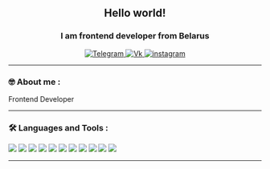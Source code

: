 <div id="header" align="center">
	<h2>Hello world!</h2>
	<h3>I am frontend developer from Belarus</h3>
</div>

<div id="socials" align="center">
  	<a href="https://t.me/DadkaRoch">
		<img src="https://img.shields.io/badge/Telegram-090909?style=for-the-badge&logo=telegram&logoColor=white" alt="Telegram"/>
	</a>
	<a href="https://vk.com/lookatmeandsubscribe">
		<img src="https://img.shields.io/badge/вконтакте-090909.svg?&style=for-the-badge&logo=vk&logoColor=white" alt="Vk"/>
	</a>
   	<a href="https://www.instagram.com/romanzole.vtb/">
		<img src="https://img.shields.io/badge/instagram-090909.svg?&style=for-the-badge&logo=instagram&logoColor=white" alt="instagram" />
	</a>
</div>

---
### :nerd_face: About me :

Frontend Developer

---

### 🛠️ Languages and Tools :
<p align="left">
<img src="https://img.shields.io/badge/React-35495E?style=for-the-badge&logo=react&logoColor=61DAFB">
<img src="https://img.shields.io/badge/TypeScript-35495E?style=for-the-badge&logo=TypeScript&logoColor=61DAFB">
<img src="https://img.shields.io/badge/Redux-35495E?style=for-the-badge&logo=redux&logoColor=white">	
<img src="https://img.shields.io/badge/-Axios-35495E?style=for-the-badge&logo=axios&logoColor=4EAA25">
<img src="https://img.shields.io/badge/React_Router-35495E?style=for-the-badge&logo=react-router&logoColor=white">
<img src="https://img.shields.io/badge/-SASS/SCSS-35495E?style=for-the-badge&logo=sass&logoColor=F05032">
<img src="https://img.shields.io/badge/-CSS3-35495E?style=for-the-badge&logo=CSS3&logoColor=1572B6">
<img src="https://img.shields.io/badge/-JavaScript-35495E?style=for-the-badge&logo=JavaScript&logoColor=E9D54D" />
<img src="https://img.shields.io/badge/-HTML5-35495E?style=for-the-badge&logo=HTML5&logoColor=E34F26">
<img src="https://img.shields.io/badge/Vue.js-35495E?style=for-the-badge&logo=vue.js&logoColor=4FC08D">
<img src="https://img.shields.io/badge/MongoDB-4EA94B?style=for-the-badge&logo=mongodb&logoColor=white">

</p>

---




